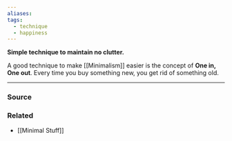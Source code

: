 ```yaml
---
aliases: 
tags:
  - technique
  - happiness
---
```

**Simple technique to maintain no clutter.**

A good technique to make [[Minimalism]] easier is the concept of **One in, One out**. Every time you buy something new, you get rid of something old. 

---

### Source


### Related
- [[Minimal Stuff]]